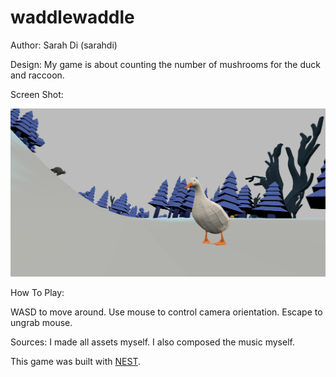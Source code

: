 # waddlewaddle

Author: Sarah Di (sarahdi)

Design: My game is about counting the number of mushrooms for the duck and raccoon. 

Screen Shot:

![Screen Shot](screenshot.png)

How To Play:

WASD to move around. Use mouse to control camera orientation. Escape to ungrab mouse.

Sources: I made all assets myself. I also composed the music myself.

This game was built with [NEST](NEST.md).

